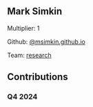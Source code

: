 
## Mark Simkin
Multiplier: 1

Github: [@msimkin.github.io](https://github.com/msimkin.github.io)

Team: [research](https://github.com/msimkin/pglanding-mark/blob/main/README.md)

## Contributions

### Q4 2024

